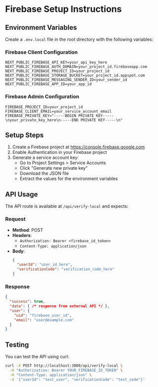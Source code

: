 # Firebase Setup Instructions

## Environment Variables

Create a `.env.local` file in the root directory with the following variables:

### Firebase Client Configuration
```env
NEXT_PUBLIC_FIREBASE_API_KEY=your_api_key_here
NEXT_PUBLIC_FIREBASE_AUTH_DOMAIN=your_project_id.firebaseapp.com
NEXT_PUBLIC_FIREBASE_PROJECT_ID=your_project_id
NEXT_PUBLIC_FIREBASE_STORAGE_BUCKET=your_project_id.appspot.com
NEXT_PUBLIC_FIREBASE_MESSAGING_SENDER_ID=your_sender_id
NEXT_PUBLIC_FIREBASE_APP_ID=your_app_id
```

### Firebase Admin Configuration
```env
FIREBASE_PROJECT_ID=your_project_id
FIREBASE_CLIENT_EMAIL=your_service_account_email
FIREBASE_PRIVATE_KEY="-----BEGIN PRIVATE KEY-----\nyour_private_key_here\n-----END PRIVATE KEY-----\n"
```

## Setup Steps

1. Create a Firebase project at https://console.firebase.google.com
2. Enable Authentication in your Firebase project
3. Generate a service account key:
   - Go to Project Settings > Service Accounts
   - Click "Generate new private key"
   - Download the JSON file
   - Extract the values for the environment variables

## API Usage

The API route is available at `/api/verify-local` and expects:

### Request
- **Method**: POST
- **Headers**: 
  - `Authorization: Bearer <firebase_id_token>`
  - `Content-Type: application/json`
- **Body**:
  ```json
  {
    "userId": "user_id_here",
    "verificationCode": "verification_code_here"
  }
  ```

### Response
```json
{
  "success": true,
  "data": { /* response from external API */ },
  "user": {
    "uid": "firebase_user_id",
    "email": "user@example.com"
  }
}
```

## Testing

You can test the API using curl:

```bash
curl -X POST http://localhost:3000/api/verify-local \
  -H "Authorization: Bearer YOUR_FIREBASE_ID_TOKEN" \
  -H "Content-Type: application/json" \
  -d '{"userId": "test_user", "verificationCode": "test_code"}'
```





